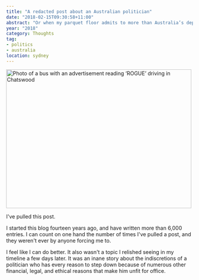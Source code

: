 ```yaml
---
title: "A redacted post about an Australian politician"
date: "2018-02-15T09:30:58+11:00"
abstract: "Or when my parquet floor admits to more than Australia’s deputy PM"
year: "2018"
category: Thoughts
tag:
- politics
- australia
location: sydney
---
```

<p><img src="https://rubenerd.com/files/2018/photo-rogue@1x.jpg" srcset="https://rubenerd.com/files/2018/photo-rogue@1x.jpg 1x, https://rubenerd.com/files/2018/photo-rogue@2x.jpg 2x" alt="Photo of a bus with an advertisement reading ‘ROGUE’ driving in Chatswood" style="width:500px; height:375px;" /></p>

I've pulled this post.

I started this blog fourteen years ago, and have written more than 6,000 entries. I can count on one hand the number of times I've pulled a post, and they weren't ever by anyone forcing me to.

I feel like I can do better. It also wasn't a topic I relished seeing in my timeline a few days later. It was an inane story about the indiscretions of a politician who has every reason to step down because of numerous other financial, legal, and ethical reasons that make him unfit for office.

